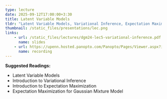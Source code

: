 ```yaml
---
type: lecture
date: 2025-09-12T17:00:00+3:30
title: Latent Variable Models 
tldr: "Latent Variable Models, Variational Inference, Expectation Maximization"
thumbnail: /static_files/presentations/lec.png
links: 
    - url: /static_files/lectures/dgm24-lec5-variational-inference.pdf
      name: slides
    - url: https://upenn.hosted.panopto.com/Panopto/Pages/Viewer.aspx?id=a277f26d-80a3-4f7a-bd12-b1e80127cc37
      name: recording
---
```

**Suggested Readings:**
- Latent Variable Models
- Introduction to Variational Inference
- Introduction to Expectation Maximization 
- Expectation Maximization for Gaussian Mixture Model
